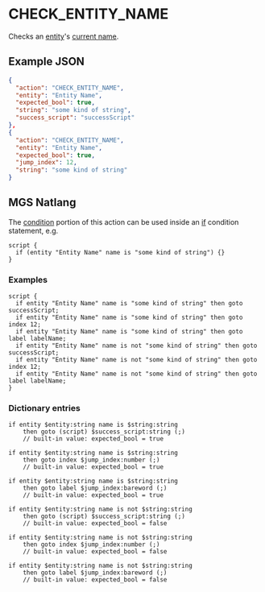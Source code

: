 # CHECK_ENTITY_NAME

Checks an [entity](../entities)'s [current name](../variables#printing-current-values).

## Example JSON

```json
{
  "action": "CHECK_ENTITY_NAME",
  "entity": "Entity Name",
  "expected_bool": true,
  "string": "some kind of string",
  "success_script": "successScript"
},
{
  "action": "CHECK_ENTITY_NAME",
  "entity": "Entity Name",
  "expected_bool": true,
  "jump_index": 12,
  "string": "some kind of string"
}
```

## MGS Natlang

The [condition](../conditional_gotos) portion of this action can be used inside an [if](../mgs/advanced_syntax#if-and-else) condition statement, e.g.

```mgs
script {
  if (entity "Entity Name" name is "some kind of string") {}
}
```

### Examples

```mgs
script {
  if entity "Entity Name" name is "some kind of string" then goto successScript;
  if entity "Entity Name" name is "some kind of string" then goto index 12;
  if entity "Entity Name" name is "some kind of string" then goto label labelName;
  if entity "Entity Name" name is not "some kind of string" then goto successScript;
  if entity "Entity Name" name is not "some kind of string" then goto index 12;
  if entity "Entity Name" name is not "some kind of string" then goto label labelName;
}
```

### Dictionary entries

```
if entity $entity:string name is $string:string
    then goto (script) $success_script:string (;)
	// built-in value: expected_bool = true

if entity $entity:string name is $string:string
    then goto index $jump_index:number (;)
	// built-in value: expected_bool = true

if entity $entity:string name is $string:string
    then goto label $jump_index:bareword (;)
	// built-in value: expected_bool = true

if entity $entity:string name is not $string:string
    then goto (script) $success_script:string (;)
	// built-in value: expected_bool = false

if entity $entity:string name is not $string:string
    then goto index $jump_index:number (;)
	// built-in value: expected_bool = false

if entity $entity:string name is not $string:string
    then goto label $jump_index:bareword (;)
	// built-in value: expected_bool = false
```
